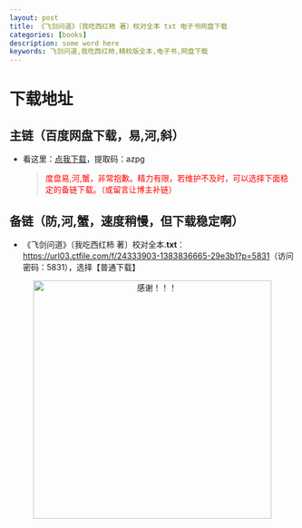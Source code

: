 ```yaml
---
layout: post
title: 《飞剑问道》〔我吃西红柿 著〕校对全本 txt 电子书网盘下载
categories: [books]
description: some word here
keywords: 飞剑问道,我吃西红柿,精校版全本,电子书,网盘下载
---
```


# 下载地址

## 主链（百度网盘下载，易,河,斜）

- 看这里：[点我下载](https://pan.baidu.com/s/1iMXUbSbtZQZjDcqDmnWUyw?pwd=azpg)，提取码：azpg

  > <p style="color:red" >度盘易,河,蟹，非常抱歉。精力有限，若维护不及时，可以选择下面稳定的备链下载。（或留言让博主补链）</p>

## 备链（防,河,蟹，速度稍慢，但下载稳定啊）

- 《飞剑问道》〔我吃西红柿 著〕校对全本.**txt**：<https://url03.ctfile.com/f/24333903-1383836665-29e3b1?p=5831>（访问密码：5831），选择【普通下载】

<div align="center"><img src="https://pic.imgdb.cn/item/6707df6bd29ded1a8ce37031.gif" alt="感谢！！！" width="420px" height="auto"/></div>
